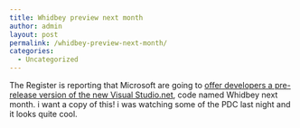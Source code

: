 ```yaml
---
title: Whidbey preview next month
author: admin
layout: post
permalink: /whidbey-preview-next-month/
categories:
  - Uncategorized
---
```

The Register is reporting that Microsoft are going to [offer developers a pre-release version of the new Visual Studio.net][1], code named Whidbey next month. i want a copy of this! i was watching some of the PDC last night and it looks quite cool.

 [1]: http://www.theregister.co.uk/content/31/35384.html